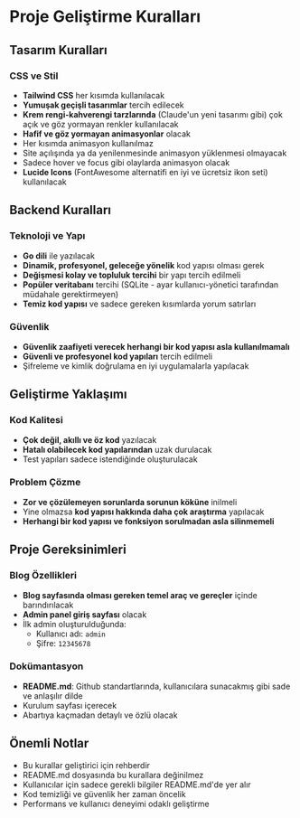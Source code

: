 # Proje Geliştirme Kuralları

## Tasarım Kuralları

### CSS ve Stil
- **Tailwind CSS** her kısımda kullanılacak
- **Yumuşak geçişli tasarımlar** tercih edilecek
- **Krem rengi-kahverengi tarzlarında** (Claude'un yeni tasarımı gibi) çok açık ve göz yormayan renkler kullanılacak
- **Hafif ve göz yormayan animasyonlar** olacak
- Her kısımda animasyon kullanılmaz
- Site açılışında ya da yenilenmesinde animasyon yüklenmesi olmayacak
- Sadece hover ve focus gibi olaylarda animasyon olacak
- **Lucide Icons** (FontAwesome alternatifi en iyi ve ücretsiz ikon seti) kullanılacak

## Backend Kuralları

### Teknoloji ve Yapı
- **Go dili** ile yazılacak
- **Dinamik, profesyonel, geleceğe yönelik** kod yapısı olması gerek
- **Değişmesi kolay ve topluluk tercihi** bir yapı tercih edilmeli
- **Popüler veritabanı** tercihi (SQLite - ayar kullanıcı-yönetici tarafından müdahale gerektirmeyen)
- **Temiz kod yapısı** ve sadece gereken kısımlarda yorum satırları

### Güvenlik
- **Güvenlik zaafiyeti verecek herhangi bir kod yapısı asla kullanılmamalı**
- **Güvenli ve profesyonel kod yapıları** tercih edilmeli
- Şifreleme ve kimlik doğrulama en iyi uygulamalarla yapılacak

## Geliştirme Yaklaşımı

### Kod Kalitesi
- **Çok değil, akıllı ve öz kod** yazılacak
- **Hatalı olabilecek kod yapılarından** uzak durulacak
- Test yapıları sadece istendiğinde oluşturulacak

### Problem Çözme
- **Zor ve çözülemeyen sorunlarda sorunun köküne** inilmeli
- Yine olmazsa **kod yapısı hakkında daha çok araştırma** yapılacak
- **Herhangi bir kod yapısı ve fonksiyon sorulmadan asla silinmemeli**

## Proje Gereksinimleri

### Blog Özellikleri
- **Blog sayfasında olması gereken temel araç ve gereçler** içinde barındırılacak
- **Admin panel giriş sayfası** olacak
- İlk admin oluşturulduğunda:
  - Kullanıcı adı: `admin`
  - Şifre: `12345678`

### Dokümantasyon
- **README.md**: Github standartlarında, kullanıcılara sunacakmış gibi sade ve anlaşılır dilde
- Kurulum sayfası içerecek
- Abartıya kaçmadan detaylı ve özlü olacak

## Önemli Notlar

- Bu kurallar geliştirici için rehberdir
- README.md dosyasında bu kurallara değinilmez
- Kullanıcılar için sadece gerekli bilgiler README.md'de yer alır
- Kod temizliği ve güvenlik her zaman öncelik
- Performans ve kullanıcı deneyimi odaklı geliştirme